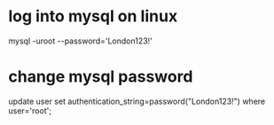 # log into mysql on linux  
mysql -uroot --password='London123!'

# change mysql password
update user set authentication_string=password("London123!") where user='root';
